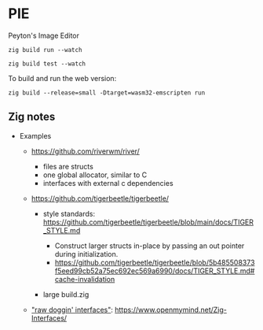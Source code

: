 # PIE

Peyton's Image Editor

`zig build run --watch`

`zig build test --watch`

To build and run the web version:

`zig build --release=small -Dtarget=wasm32-emscripten run`

## Zig notes

- Examples

  - https://github.com/riverwm/river/
    - files are structs
    - one global allocator, similar to C
    - interfaces with external c dependencies
  - https://github.com/tigerbeetle/tigerbeetle/

    - style standards: https://github.com/tigerbeetle/tigerbeetle/blob/main/docs/TIGER_STYLE.md

      - Construct larger structs in-place by passing an out pointer during initialization.
      - https://github.com/tigerbeetle/tigerbeetle/blob/5b485508373f5eed99cb52a75ec692ec569a6990/docs/TIGER_STYLE.md#cache-invalidation

    - large build.zig

  - ["raw doggin' interfaces"](https://www.youtube.com/watch?v=ZOllg8C3ows): https://www.openmymind.net/Zig-Interfaces/
